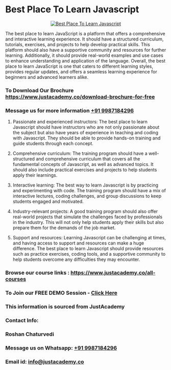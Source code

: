 # Best Place To Learn Javascript

<p align="center">
  <a href="https://justacademy.co/course-detail/javascript-training">
    <img src="https://justacademy.co/storage2/course_image/1676636853_course_image.webp" alt="Best Place To Learn Javascript">
  </a>
</p>


The best place to learn JavaScript is a platform that offers a comprehensive and interactive learning experience. It should have a structured curriculum, tutorials, exercises, and projects to help develop practical skills. This platform should also have a supportive community and resources for further learning. Additionally, it should provide real-world examples and use cases to enhance understanding and application of the language. Overall, the best place to learn JavaScript is one that caters to different learning styles, provides regular updates, and offers a seamless learning experience for beginners and advanced learners alike.
### To Download Our Brochure https://www.justacademy.co/download-brochure-for-free
### Message us for more information [+91 9987184296](https://api.whatsapp.com/send?phone=919987184296)
1) Passionate and experienced instructors: The best place to learn Javascript should have instructors who are not only passionate about the subject but also have years of experience in teaching and coding with Javascript. They should be able to provide hands-on training and guide students through each concept.

2) Comprehensive curriculum: The training program should have a well-structured and comprehensive curriculum that covers all the fundamental concepts of Javascript, as well as advanced topics. It should also include practical exercises and projects to help students apply their learnings.

3) Interactive learning: The best way to learn Javascript is by practicing and experimenting with code. The training program should have a mix of interactive lectures, coding challenges, and group discussions to keep students engaged and motivated.

4) Industry-relevant projects: A good training program should also offer real-world projects that simulate the challenges faced by professionals in the industry. This will not only help students apply their skills but also prepare them for the demands of the job market.

5) Support and resources: Learning Javascript can be challenging at times, and having access to support and resources can make a huge difference. The best place to learn Javascript should provide resources such as practice exercises, coding tools, and a supportive community to help students overcome any difficulties they may encounter.

### Browse our course links : https://www.justacademy.co/all-courses 
### To Join our FREE DEMO Session - [Click Here](https://www.justacademy.co/register-for-course-demo)


### This information is sourced from JustAcademy
### Contact Info:
### Roshan Chaturvedi
### Message us on Whatsapp: [+91 9987184296](https://api.whatsapp.com/send?phone=919987184296)
### Email id: [info@justacademy.co](mailto:info@justacademy.co)
                    